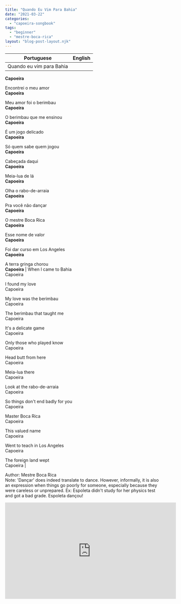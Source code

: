 ```yaml
---
title: "Quando Eu Vim Para Bahia"
date: "2021-03-22"
categories: 
  - "capoeira-songbook"
tags: 
  - "beginner"
  - "mestre-boca-rica"
layout: "blog-post-layout.njk"
---
```


| Portuguese | English |
| --- | --- |
| Quando eu vim para Bahia  
**Capoeira**  
  
Encontrei o meu amor  
**Capoeira**  
  
Meu amor foi o berimbau  
**Capoeira**  
  
O berimbau que me ensinou  
**Capoeira**  
  
É um jogo delicado  
**Capoeira**  
  
Só quem sabe quem jogou  
**Capoeira**  
  
Cabeçada daqui  
**Capoeira**  
  
Meia-lua de lá  
**Capoeira**  
  
Olha o rabo-de-arraia  
**Capoeira**  
  
Pra você não dançar  
**Capoeira**  
  
O mestre Boca Rica  
**Capoeira**  
  
Esse nome de valor  
**Capoeira**  
  
Foi dar curso em Los Angeles  
**Capoeira**  
  
A terra gringa chorou  
**Capoeira** | When I came to Bahia  
Capoeira  
  
I found my love  
Capoeira  
  
My love was the berimbau  
Capoeira  
  
The berimbau that taught me  
Capoeira  
  
It's a delicate game  
Capoeira  
  
Only those who played know  
Capoeira  
  
Head butt from here  
Capoeira  
  
Meia-lua there  
Capoeira  
  
Look at the rabo-de-arraia  
Capoeira  
  
So things don't end badly for you  
Capoeira  
  
Master Boca Rica  
Capoeira  
  
This valued name  
Capoeira  
  
Went to teach in Los Angeles  
Capoeira  
  
The foreign land wept  
Capoeira |

<figcaption>

Author: Mestre Boca Rica  
Note: 'Dançar' does indeed translate to dance. However, informally, it is also an expression when things go poorly for someone, especially because they were careless or unprepared. Ex: Espoleta didn't study for her physics test and got a bad grade. Espoleta dançou!

</figcaption>

<iframe width="560" height="315" src="https://www.youtube.com/embed/sKr-ZlDZAvg" title="YouTube video player" frameborder="0" allow="accelerometer; autoplay; clipboard-write; encrypted-media; gyroscope; picture-in-picture" allowfullscreen></iframe>
